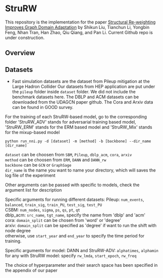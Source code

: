 # StruRW
This repository is the implementation for the paper [Structural Re-weighting Improves Graph Domain Adaptation](https://arxiv.org/abs/2306.03221) by Shikun Liu, Tianchun Li, Yongbin Feng, Nhan Tran, Han Zhao, Qiu Qiang, and Pan Li. Current Github repo is under construction.

## Overview ##


## Datasets ##
- Fast simulation datasets are the dataset from Pileup mitigation at the Large Hadron Collider
Our datasets from HEP application are put under the `pileup` folder inside `dataset` folder. We did not include the benchmark datasets here. The DBLP and ACM datasets can be downloaded from the UDAGCN paper github. The Cora and Arxiv data can be found in GOOD survey. 

For the training of each StruRW-based model, go to the corresponding folder
'StruRW_ADV' stands for adversarial training based model, 'StruRW_ERM' stands for the ERM based model and 'StruRW_Mix' stands for the mixup-based model
```
python run_nni.py -d [dataset] -m [method] -b [backbone] --dir_name [dir_name]
```

`dataset` can be choosen from `SBM`, `Pileup`, `dblp_acm`, `cora`, `arxiv`\
`method` can be choosen from `ERM`, `DANN` and `DANN_rw`\
`backbone` can be `GCN` or `GraphSage`\
`dir_name` is the name you want to name your directory, which will saves the log file of the experiment

Other arguments can be passed with specific to models, check the argument list for description

Specific arguments for running different datasets:
Pileup: `num_events`, `balanced`, `train_sig`, `train_PU`, `test_sig`, `test_PU`\
CSBM: `num_nodes`, `sigma`, `ps`, `qs`, `pt`, `qt`\
dblp_acm: `src_name`, `tgt_name`, specify the name from 'dblp' and 'acm'\
cora: `domain_split` can be chosen from 'word' or 'degree'\
arxiv: `domain_split` can be specified as 'degree' if want to run the shift with node degree\
otherwise, use `start_year` and `end_year` to specify the time period for training.

Specific arguments for model:
DANN and StruRW-ADV: `alphatimes`, `alphamin`\
for any with StruRW model: specify `rw_lmda`, `start_epoch`, `rw_freq`

The choice of hyperparameter and their search space has been specified in the appendix of our paper



